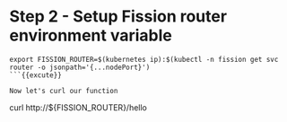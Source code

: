 # Step 2 - Setup Fission router environment variable 
```
export FISSION_ROUTER=$(kubernetes ip):$(kubectl -n fission get svc router -o jsonpath='{...nodePort}')
```{{excute}}

Now let's curl our function

```
curl http://${FISSION_ROUTER}/hello
```{{execute}}
